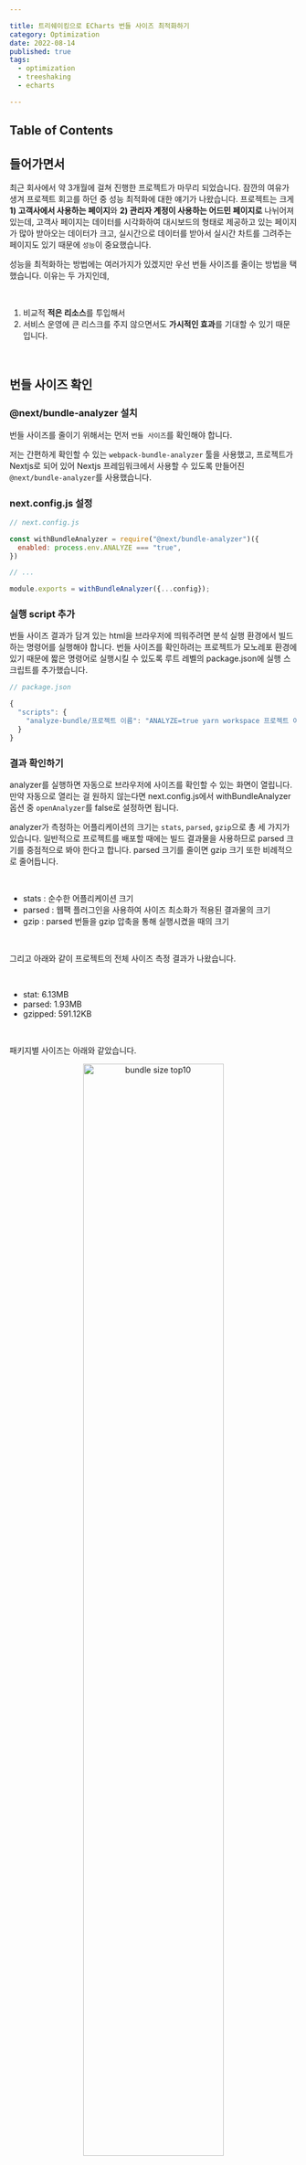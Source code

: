 ```yaml
---

title: 트리쉐이킹으로 ECharts 번들 사이즈 최적화하기
category: Optimization
date: 2022-08-14
published: true
tags:
  - optimization
  - treeshaking
  - echarts

---
```


## Table of Contents

## 들어가면서

최근 회사에서 약 3개월에 걸쳐 진행한 프로젝트가 마무리 되었습니다. 잠깐의 여유가 생겨 프로젝트 회고를 하던 중 성능 최적화에 대한 얘기가 나왔습니다. 프로젝트는 크게 **1) 고객사에서 사용하는 페이지**와 **2) 관리자 계정이 사용하는 어드민 페이지로** 나뉘어져 있는데, 고객사 페이지는 데이터를 시각화하여 대시보드의 형태로 제공하고 있는 페이지가 많아 받아오는 데이터가 크고, 실시간으로 데이터를 받아서 실시간 차트를 그려주는 페이지도 있기 때문에 `성능`이 중요했습니다.

성능을 최적화하는 방법에는 여러가지가 있겠지만 우선 번들 사이즈를 줄이는 방법을 택했습니다. 이유는 두 가지인데,

<br/>

1.  비교적 **적은 리소스**를 투입해서
2.  서비스 운영에 큰 리스크를 주지 않으면서도 **가시적인 효과**를 기대할 수 있기 때문입니다.

<br/>

## 번들 사이즈 확인

### @next/bundle-analyzer 설치

번들 사이즈를 줄이기 위해서는 먼저 `번들 사이즈`를 확인해야 합니다.

저는 간편하게 확인할 수 있는 `webpack-bundle-analyzer` 툴을 사용했고, 프로젝트가 Nextjs로 되어 있어 Nextjs 프레임워크에서 사용할 수 있도록 만들어진 `@next/bundle-analyzer`를 사용했습니다.

### next.config.js 설정

```jsx
// next.config.js

const withBundleAnalyzer = require("@next/bundle-analyzer")({
  enabled: process.env.ANALYZE === "true",
})

// ...

module.exports = withBundleAnalyzer({...config});
```

### 실행 script 추가

번들 사이즈 결과가 담겨 있는 html을 브라우저에 띄워주려면 분석 실행 환경에서 빌드하는 명령어를 실행해야 합니다. 번들 사이즈를 확인하려는 프로젝트가 모노레포 환경에 있기 때문에 짧은 명령어로 실행시킬 수 있도록 루트 레벨의 package.json에 실행 스크립트를 추가했습니다.

```jsx
// package.json

{
  "scripts": {
    "analyze-bundle/프로젝트 이름": "ANALYZE=true yarn workspace 프로젝트 이름 build",
  }
}
```

### 결과 확인하기

analyzer를 실행하면 자동으로 브라우저에 사이즈를 확인할 수 있는 화면이 열립니다. 만약 자동으로 열리는 걸 원하지 않는다면 next.config.js에서 withBundleAnalyzer 옵션 중 `openAnalyzer`를 false로 설정하면 됩니다.

analyzer가 측정하는 어플리케이션의 크기는 `stats`, `parsed`, `gzip`으로 총 세 가지가 있습니다. 일반적으로 프로젝트를 배포할 때에는 빌드 결과물을 사용하므로 parsed 크기를 중점적으로 봐야 한다고 합니다. parsed 크기를 줄이면 gzip 크기 또한 비례적으로 줄어듭니다.

<br/>

- stats : 순수한 어플리케이션 크기
- parsed : 웹팩 플러그인을 사용하여 사이즈 최소화가 적용된 결과물의 크기
- gzip : parsed 번들을 gzip 압축을 통해 실행시켰을 때의 크기

<br/>

그리고 아래와 같이 프로젝트의 전체 사이즈 측정 결과가 나왔습니다.

<br/>

- stat: 6.13MB
- parsed: 1.93MB
- gzipped: 591.12KB

<br/>

패키지별 사이즈는 아래와 같았습니다.

<p align="center">
  <img src="https://zubetcha-blog.s3.ap-northeast-2.amazonaws.com/2022/08/2022-08-bundle-optimization-top10.png" alt="bundle size top10" width="70%" />
</p>

<img src="https://zubetcha-blog.s3.ap-northeast-2.amazonaws.com/2022/08/2022-08-bundle-optimization-before.png" alt="echarts size before" width="100%" />

<br/>

결과는 무척이나 놀라웠읍니다....

`parsed` 기준으로 전체 사이즈가 1.93MB인데 그 중 절반 이상을 `echarts`가 차지하고 있었습니다. 렌더링하는 차트의 종류 및 개수가 많기는 했지만 그래도 절반 이상을 차지하는 결과는 예상 밖이었습니다.. 페이지 수로 보면 오히려 차트를 사용하는 페이지보다 차트를 사용하지 않는 페이지가 더 많았습니다.

하지만 데이터 시각화는 핵심 서비스이고, echarts를 사용하지 않을 수는 없었기에 사이즈를 줄일 수 있는 방법이 있는지 찾아보았고 echarts의 공식문서에서 `트리쉐이킹`을 적용하는 방법을 찾았습니다.

## Echarts 트리쉐이킹

### 트리쉐이킹이란?

트리쉐이킹이란 간단히 말해서 사용하지 않는 코드를 제거하는 것을 의미합니다.

기존에 echarts를 사용하던 방식은 아래의 코드와 같습니다.

```jsx
import ReactECharts from 'echarts-for-react';
import * as echarts from 'echarts';

// ...

<ReactECharts option={option} style={{ height: "100%", width: "100%" }} />
```

echarts-for-react가 react에서 echarts를 컴포넌트의 형태로 렌더링하기 위해 제공하는 ReactEcharts와 차트의 옵션을 설정하거나 메서드를 사용하기 위해서 **echarts의 모든 모듈을 import**한 코드입니다.

echarts는 다양한 차트 타입과 그 외에도 선택적으로 사용할 수 있는 스크롤, 툴팁 등의 다양한 컴포넌트들을 제공하고 있습니다. ReactEcharts 컴포넌트의 option 프로퍼티로 전달하는 객체에서 차트에 사용할 컴포넌트와 차트 타입 등을 설정하지만, 위와 같은 방식은 **컴포넌트에서 사용하지 않는** 차트 인스턴스나 모듈들도 import합니다.

### 트리쉐이킹 적용하기

echarts에 트리쉐이킹을 적용하는 방법은 의외로 굉장히 간단했습니다. 트리쉐이킹의 의미처럼 **컴포넌트에 필요한** 차트 인스턴스와 모듈만 import하면 됩니다.

위에 있던 기존의 코드에 `트리쉐이킹`을 적용한 모습입니다.

```jsx
import ReactEChartsCore from 'echarts-for-react/lib/core';
import * as echarts from 'echarts/core';
import { LineChart } from "echarts/charts";
import { GridComponent, TooltipComponent, DataZoomInsideComponent, DataZoomSliderComponent } from "echarts/components";
import { CanvasRenderer } from "echarts/renderers";

// ...
echarts.use([LineChart, CanvasRenderer, GridComponent, TooltipComponent, DataZoomInsideComponent, DataZoomSliderComponent]);

// ...

<ReactEChartsCore
	echarts={echarts}
	option={option}
	style={{ height: "100%", width: "100%" }}
	ref={eChartRef}
></ReactEChartsCore>
```

<br/>

1. echarts-for-react/lib/core 에서 `차트 컴포넌트`를,
2. echarts/charts 에서 `사용할 차트 타입`을,
3. echarts/components 에서 차트에 `사용할 컴포넌트`를,
4. echarts/renderers 에서 차트를 `렌더링할 방식`을 import합니다.
5. 그리고 import한 모듈들만 사용하기 위해서 echarts의 `use` 메서드를 실행합니다.

<br/>

### 트리쉐이킹 적용 결과

결과적으로는 echarts 번들 사이즈를 약 `46%`를 줄일 수 있었습니다.

<img src="https://zubetcha-blog.s3.ap-northeast-2.amazonaws.com/2022/08/2022-08-bundle-optimization-after.png" alt="echarts size after" width="100%" />

### 트리쉐이킹 할 때 참고하면 좋을 것들

<br/>

- 사용하고 있는 차트 컴포넌트 중 한 개라도 트리쉐이킹을 적용하지 않으면 번들 사이즈는 줄어들지 않습니다! 차트를 사용하는 컴포넌트가 100개가 있고 99개의 컴포넌트에 트리쉐이킹을 적용했다 하더라도 나머지 적용하지 않은 1개 때문에 원하는 결과를 얻을 수 없습니다.
- 사실상 echarts에서는 사용하고자 하는 차트 타입과 컴포넌트들의 세부 설정을 option에서 관리합니다. 그래서 가장 좋은 방법은 차트 타입별 option을 생성해주는 함수를 만들고, 차트 컴포넌트는 1개만 사용하는 게 좋지 않을까..? 라는 생각을 요즘 하고 있습니다. 🥲

<br/>

---

읽어주셔서 감사합니다. 혹시 잘못된 정보가 있다면 메일로 신고 부탁드립니다. 🙇🏻‍♀️
